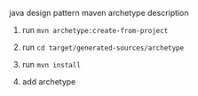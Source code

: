 java design pattern maven archetype description

1. run ``mvn archetype:create-from-project``

2. run ``cd target/generated-sources/archetype``

3. run ``mvn install``

4. add archetype
